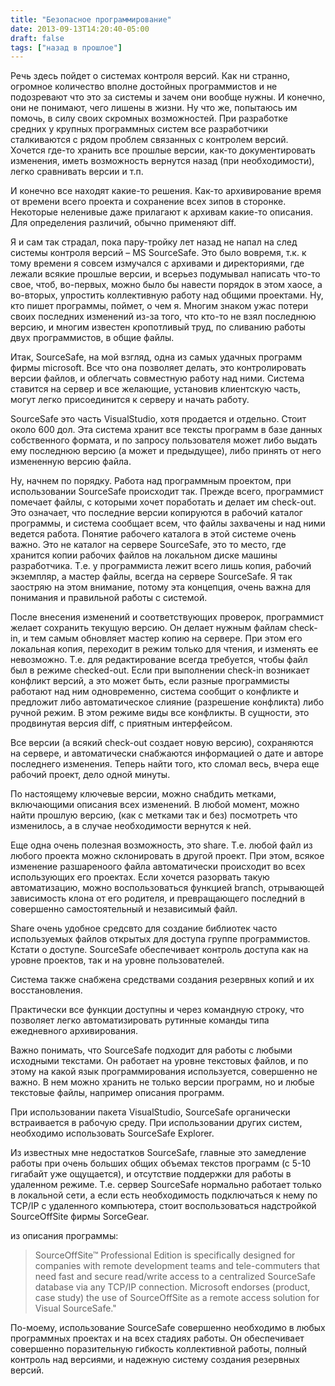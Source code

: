```yaml
---
title: "Безопасное программирование"
date: 2013-09-13T14:20:40-05:00
draft: false
tags: ["назад в прошлое"]
---
```


Речь здесь пойдет о системах контроля версий. Как ни странно, огромное количество вполне достойных программистов и не подозревают что это за системы и зачем они вообще нужны. И конечно, они не понимают, чего лишены в жизни. Ну что же, попытаюсь им помочь, в силу своих скромных возможностей.
При разработке средних у крупных программных систем все разработчики сталкиваются с рядом проблем связанных с контролем версий. Хочется где-то хранить все прошлые версии, как-то документировать изменения, иметь возможность вернутся назад (при необходимости), легко сравнивать версии и т.п.

<!--more-->
И конечно все находят какие-то решения. Как-то архивирование время от времени всего проекта и сохранение всех зипов в сторонке. Некоторые неленивые даже прилагают к архивам какие-то описания. Для определения различий, обычно применяют diff.

Я и сам так страдал, пока пару-тройку лет назад не напал на след системы контроля версий – MS SourceSafe. Это было вовремя, т.к. к тому времени я совсем измучался с архивами и директориями, где лежали всякие прошлые версии, и всерьез подумывал написать что-то свое, чтоб, во-первых, можно было бы навести порядок в этом хаосе, а во-вторых, упростить коллективную работу над общими проектами. Ну, кто пишет программы, поймет, о чем я. Многим знаком ужас потери своих последних изменений из-за того, что кто-то не взял последнюю версию, и многим известен кропотливый труд, по сливанию работы двух программистов, в общие файлы.

Итак, SourceSafe, на мой взгляд, одна из самых удачных программ фирмы microsoft. Все что она позволяет делать, это контролировать версии файлов, и облегчать совместную работу над ними. Система ставится на сервер и все желающие, установив клиентскую часть, могут легко присоединится к серверу и начать работу.

SourceSafe это часть VisualStudio, хотя продается и отдельно. Стоит около 600 дол.
Эта система хранит все тексты программ в базе данных собственного формата, и по запросу пользователя может либо выдать ему последнюю версию (а может и предыдущее), либо принять от него измененную версию файла.

Ну, начнем по порядку. Работа над программным проектом, при использовании SourceSafe происходит так. Прежде всего, программист помечает файлы, с которыми хочет поработать и делает им check-out. Это означает, что последние версии копируются в рабочий каталог программы, и система сообщает всем, что файлы захвачены и над ними ведется работа. Понятие рабочего каталога в этой системе очень важно. Это не каталог на сервере SourceSafe, это то место, где хранится копии рабочих файлов на локальном диске машины разработчика. Т.е. у программиста лежит всего лишь копия, рабочий экземпляр, а мастер файлы, всегда на сервере SourceSafe. Я так заостряю на этом внимание, потому эта концепция, очень важна для понимания и правильной работы с системой.

После внесения изменений и соответствующих проверок, программист желает сохранить текущую версию. Он делает нужным файлам check-in, и тем самым обновляет мастер копию на сервере. При этом его локальная копия, переходит в режим только для чтения, и изменять ее невозможно. Т.е. для редактирование всегда требуется, чтобы файл был в режиме checked-out.
Если при выполнении check-in возникает конфликт версий, а это может быть, если разные программисты работают над ним одновременно, система сообщит о конфликте и предложит либо автоматическое слияние (разрешение конфликта) либо ручной режим. В этом режиме виды все конфликты. В сущности, это продвинутая версия diff, с приятным интерфейсом.

Все версии (а всякий check-out создает новую версию), сохраняются на сервере, и автоматически снабжаются информацией о дате и авторе последнего изменения. Теперь найти того, кто сломал весь, вчера еще рабочий проект, дело одной минуты.

По настоящему ключевые версии, можно снабдить метками, включающими описания всех изменений. В любой момент, можно найти прошлую версию, (как с метками так и без) посмотреть что изменилось, а в случае необходимости вернутся к ней.

Еще одна очень полезная возможность, это share. Т.е. любой файл из любого проекта можно склонировать в другой проект. При этом, всякое изменение разшареноого файла автоматически происходит во всех использующих его проектах. Если хочется разорвать такую автоматизацию, можно воспользоваться функцией branch, отрывающей зависимость клона от его родителя, и превращающего последний в совершенно самостоятельный и независимый файл.

Share очень удобное средсвто для создание библиотек часто используемых файлов открытых для доступа группе программистов. Кстати о доступе. SourceSafe обеспечивает контроль доступа как на уровне проектов, так и на уровне пользователей.

Система также снабжена средствами создания резервных копий и их восстановления.

Практически все функции доступны и через командную строку, что позволяет легко автоматизировать рутинные команды типа ежедневного архивирования.

Важно понимать, что SourceSafe подходит для работы с любыми исходными текстами. Он работает на уровне текстовых файлов, и по этому на какой язык программирования используется, совершенно не важно. В нем можно хранить не только версии программ, но и любые текстовые файлы, например описания программ.

При использовании пакета VisualStudio, SourceSafe органически встраивается в рабочую среду. При использовании других систем, необходимо использовать SourceSafe Explorer.

Из известных мне недостатков SourceSafe, главные это замедление работы при очень больших общих объемах текстов программ (с 5-10 гигабайт уже ощущается), и отсутствие поддержки для работы в удаленном режиме. Т.е. сервер SourceSafe нормально работает только в локальной сети, а если есть необходимость подключаться к нему по TCP/IP с удаленного компьютера, стоит воспользоваться надстройкой SourceOffSite фирмы SorceGear.

из описания программы:
> SourceOffSite™ Professional Edition is specifically designed for companies with remote development teams and tele-commuters that need fast and secure read/write access to a centralized SourceSafe database via any TCP/IP connection. Microsoft endorses (product, case study) the use of SourceOffSite as a remote access solution for Visual SourceSafe."


По-моему, использование SourceSafe совершенно необходимо в любых программных проектах и на всех стадиях работы. Он обеспечивает совершенно поразительную гибкость коллективной работы, полный контроль над версиями, и надежную систему создания резервных версий.
